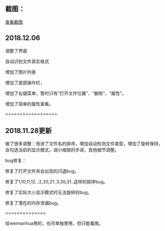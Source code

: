截图：
---------
[查看截图](https://noahsai.github.io/works/18.07.17_00:26:34.html)


2018.12.06
------------

调整了界面

自动识别文件真实格式

增加了图片列表

增加了底部操作栏，

增加了右键菜单，暂时只有“打开文件位置”、“删除”、“属性”。

增加了简单的属性查看。

==================

2018.11.28更新
--------------

做了很多调整：改进了文件名的排序，增加自动检测文件类型，增加了旋转保持，会勾选当前的显示模式，调小缩放的步进，其他细节调整。

bug修复：

修复了打开文件夹会出现的闪退bug。

修复了1,10,11,12...2,20,21..3,30,31..这样的排序bug。

修复了实际大小显示模式时无法旋转的bug。

修复了潜在的内存泄漏bug。

==============

给weimanhua用的，也可单独使用，但只能看图。
